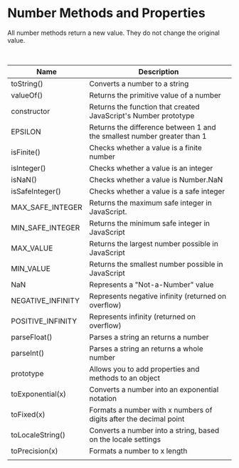 # Number Methods and Properties

All number methods return a new value. They do not change the original value.

&nbsp;

| Name | Description |
| ----------------- | ----------------------------------------------------------------------- |
| toString() | Converts a number to a string |
| valueOf() | Returns the primitive value of a number |
| constructor | Returns the function that created JavaScript's Number prototype |
| EPSILON | Returns the difference between 1 and the smallest number greater than 1 |
| isFinite() | Checks whether a value is a finite number |
| isInteger() | Checks whether a value is an integer |
| isNaN() | Checks whether a value is Number.NaN |
| isSafeInteger() | Checks whether a value is a safe integer |
| MAX_SAFE_INTEGER | Returns the maximum safe integer in JavaScript. |
| MIN_SAFE_INTEGER | Returns the minimum safe integer in JavaScript |
| MAX_VALUE | Returns the largest number possible in JavaScript |
| MIN_VALUE | Returns the smallest number possible in JavaScript |
| NaN | Represents a "Not-a-Number" value |
| NEGATIVE_INFINITY | Represents negative infinity (returned on overflow) |
| POSITIVE_INFINITY | Represents infinity (returned on overflow) |
| parseFloat() | Parses a string an returns a number |
| parseInt() | Parses a string an returns a whole number |
| prototype | Allows you to add properties and methods to an object |
| toExponential(x) | Converts a number into an exponential notation |
| toFixed(x) | Formats a number with x numbers of digits after the decimal point |
| toLocaleString() | Converts a number into a string, based on the locale settings |
| toPrecision(x) | Formats a number to x length |
| | |
